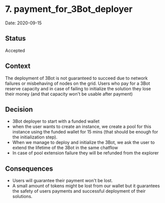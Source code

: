 # 7. payment_for_3Bot_deployer

Date: 2020-09-15

## Status

Accepted

## Context

The deployment of 3Bot is not guaranteed to succeed due to network failures or misbehaving of nodes on the grid. Users who pay for a 3Bot reserve capacity and in case of failing to initialize the solution they lose their money (and that capacity won't be usable after payment)

## Decision

- 3Bot deployer to start with a funded wallet 
- when the user wants to create an instance, we create a pool for this instance using the funded wallet for 15 mins (that should be enough for the initialization step).
- When we manage to deploy and initialize the 3Bot, we ask the user to extend the lifetime of the 3Bot in the same chatflow
- In case of pool extension failure they will be refunded from the explorer


## Consequences

- Users will guarantee their payment won't be lost.
- A small amount of tokens might be lost from our wallet but it guarantees the safety of users payments and successful deployment of their solutions.

